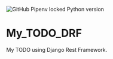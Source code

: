![GitHub Pipenv locked Python version](https://img.shields.io/github/pipenv/locked/python-version/Saketh-Chandra/My_TODO_DRF) 
# My_TODO_DRF
My TODO using Django Rest Framework.
